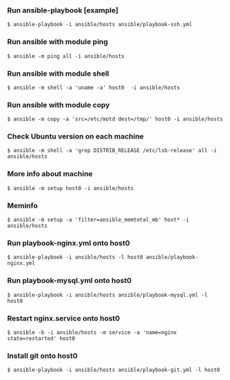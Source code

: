 ### Run ansible-playbook [example]
```$ ansible-playbook -i ansible/hosts ansible/playbook-ssh.yml```

### Run ansible with module ping
```$ ansible -m ping all -i ansible/hosts```

### Run ansible with module shell
```$ ansible -m shell -a 'uname -a' host0  -i ansible/hosts```

### Run ansible with module copy
```$ ansible -m copy -a 'src=/etc/motd dest=/tmp/' host0 -i ansible/hosts```

### Check Ubuntu version on each machine
```$ ansible -m shell -a 'grep DISTRIB_RELEASE /etc/lsb-release' all -i ansible/hosts```

### More info about machine
```$ ansible -m setup host0 -i ansible/hosts```

### Meminfo
```$ ansible -m setup -a 'filter=ansible_memtotal_mb' host* -i ansible/hosts```

### Run playbook-nginx.yml onto host0
```$ ansible-playbook -i ansible/hosts -l host0 ansible/playbook-nginx.yml```

### Run playbook-mysql.yml onto host0
```$ ansible-playbook -i ansible/hosts ansible/playbook-mysql.yml -l host0```

### Restart nginx.service onto host0
```$ ansible -b -i ansible/hosts -m service -a 'name=nginx state=restarted' host0```

### Install git onto host0
```$ ansible-playbook -i ansible/hosts ansible/playbook-git.yml -l host0```
